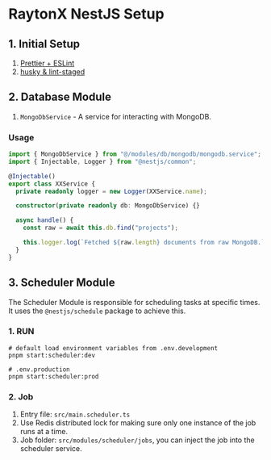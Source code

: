 # RaytonX NestJS Setup

## 1. Initial Setup

1. [Prettier + ESLint](https://github.com/raytonx-labs/raytonx-config?tab=readme-ov-file#1-prettier--eslint)
2. [husky & lint-staged](https://github.com/raytonx-labs/raytonx-config?tab=readme-ov-file#2-husky--lint-staged)

## 2. Database Module

1. `MongoDbService` - A service for interacting with MongoDB.

### Usage

```ts
import { MongoDbService } from "@/modules/db/mongodb/mongodb.service";
import { Injectable, Logger } from "@nestjs/common";

@Injectable()
export class XXService {
  private readonly logger = new Logger(XXService.name);

  constructor(private readonly db: MongoDbService) {}

  async handle() {
    const raw = await this.db.find("projects");

    this.logger.log(`Fetched ${raw.length} documents from raw MongoDB.`);
  }
}
```

## 3. Scheduler Module

The Scheduler Module is responsible for scheduling tasks at specific times. It uses the `@nestjs/schedule` package to achieve this.

### 1. RUN

```shell
# default load environment variables from .env.development
pnpm start:scheduler:dev

# .env.production
pnpm start:scheduler:prod
```

### 2. Job

1. Entry file: `src/main.scheduler.ts`
2. Use Redis distributed lock for making sure only one instance of the job runs at a time.
3. Job folder: `src/modules/scheduler/jobs`, you can inject the job into the scheduler service.
